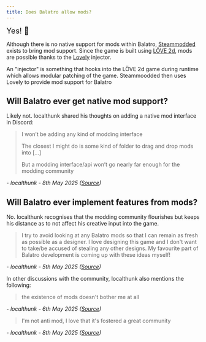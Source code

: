 ```yaml
---
title: Does Balatro allow mods?
---
```


<div style="font-size: 1.25rem">Yes! 🎉</div>

Although there is no native support for mods within Balatro, [Steammodded](https://github.com/Steamodded/smods) exists to bring mod support. Since the game is built using [LÖVE 2d](https://love2d.org/), mods are possible thanks to the [Lovely](https://github.com/ethangreen-dev/lovely-injector) injector. 

An "injector" is something that hooks into the LÖVE 2d game during runtime which allows modular patching of the game. Steammoodded then uses Lovely to provide mod support for Balatro

## Will Balatro ever get native mod support?
Likely not. localthunk shared his thoughts on adding a native mod interface in Discord:
> I won’t be adding any kind of modding interface
>
> The closest I might do is some kind of folder to drag and drop mods into [...]
>
> But a modding interface/api won’t go nearly far enough for the modding community

*- localthunk - 8th May 2025 ([Source](https://discord.com/channels/1116389027176787968/1365141081569755187/1369811722805710959))*

## Will Balatro ever implement features from mods?
No. localthunk recognises that the modding community flourishes but keeps his distance as to not affect his creative input into the game. 

> I try to avoid looking at any Balatro mods so that I can remain as fresh as possible as a designer. I love designing this game and I don't want to take/be accused of stealing any other designs. My favourite part of Balatro development is coming up with these ideas myself!

*- localthunk - 5th May 2025 ([Source](https://discord.com/channels/1116389027176787968/1125847516525645915/1368767552846692412))*

In other discussions with the community, localthunk also mentions the following:

> the existence of mods doesn't bother me at all

*- localthunk - 6th May 2025 ([Source](https://discord.com/channels/1116389027176787968/1365141081569755187/1369189606565740569))*

> I'm not anti mod, I love that it's fostered a great community

*- localthunk - 8th May 2025 ([Source](https://discord.com/channels/1116389027176787968/1365141081569755187/1370123476354203698))*


